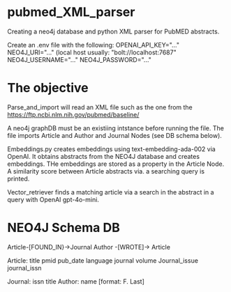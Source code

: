 # pubmed_XML_parser
Creating a neo4j database and python XML parser for PubMED abstracts. 


Create an .env file with the following: 
OPENAI_API_KEY="..."
NEO4J_URI="..." (local host usually: "bolt://localhost:7687"
NEO4J_USERNAME="..."
NEO4J_PASSWORD="..."





# The objective

Parse_and_import will read an XML file such as the one from the https://ftp.ncbi.nlm.nih.gov/pubmed/baseline/ 

A neo4j graphDB must be an existiing intstance before running the file. The file imports Article and Author and Journal Nodes (see DB schema below). 


Embeddings.py creates embeddings using text-embedding-ada-002 via OpenAI. It obtains abstracts from the NEO4J database and creates embeddings. THe embeddings are stored as a property in the Article Node. 
A similarity score between Article abstracts via. a searching query is printed. 

Vector_retriever finds a matching article via a search in the abstract in a query with OpenAI gpt-4o-mini. 


# NEO4J Schema DB
Article-[FOUND_IN}->Journal
Author -[WROTE]-> Article 

Article: 
title
pmid
pub_date
language
journal volume
Journal_issue
journal_issn

Journal:
issn
title
Author:
name [format: F. Last]



